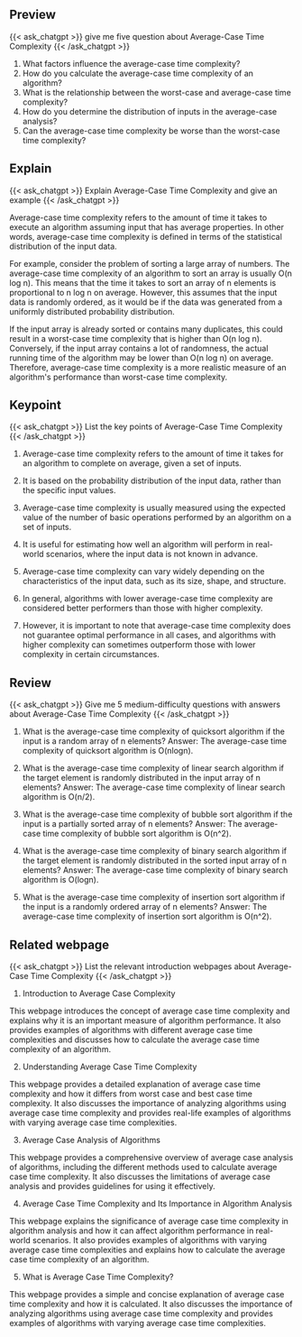 ## Preview
{{< ask_chatgpt >}}
give me five question about Average-Case Time Complexity
{{< /ask_chatgpt >}}



1. What factors influence the average-case time complexity?
2. How do you calculate the average-case time complexity of an algorithm?
3. What is the relationship between the worst-case and average-case time complexity?
4. How do you determine the distribution of inputs in the average-case analysis?
5. Can the average-case time complexity be worse than the worst-case time complexity?   

## Explain
{{< ask_chatgpt >}}
Explain Average-Case Time Complexity and give an example
{{< /ask_chatgpt >}}



Average-case time complexity refers to the amount of time it takes to execute an algorithm assuming input that has average properties. In other words, average-case time complexity is defined in terms of the statistical distribution of the input data.

For example, consider the problem of sorting a large array of numbers. The average-case time complexity of an algorithm to sort an array is usually O(n log n). This means that the time it takes to sort an array of n elements is proportional to n log n on average. However, this assumes that the input data is randomly ordered, as it would be if the data was generated from a uniformly distributed probability distribution. 

If the input array is already sorted or contains many duplicates, this could result in a worst-case time complexity that is higher than O(n log n). Conversely, if the input array contains a lot of randomness, the actual running time of the algorithm may be lower than O(n log n) on average. Therefore, average-case time complexity is a more realistic measure of an algorithm's performance than worst-case time complexity.   

## Keypoint
{{< ask_chatgpt >}}
List the key points of Average-Case Time Complexity
{{< /ask_chatgpt >}}



1. Average-case time complexity refers to the amount of time it takes for an algorithm to complete on average, given a set of inputs.

2. It is based on the probability distribution of the input data, rather than the specific input values.

3. Average-case time complexity is usually measured using the expected value of the number of basic operations performed by an algorithm on a set of inputs.

4. It is useful for estimating how well an algorithm will perform in real-world scenarios, where the input data is not known in advance.

5. Average-case time complexity can vary widely depending on the characteristics of the input data, such as its size, shape, and structure.

6. In general, algorithms with lower average-case time complexity are considered better performers than those with higher complexity.

7. However, it is important to note that average-case time complexity does not guarantee optimal performance in all cases, and algorithms with higher complexity can sometimes outperform those with lower complexity in certain circumstances.   

## Review
{{< ask_chatgpt >}}
Give me 5 medium-difficulty questions with answers about Average-Case Time Complexity
{{< /ask_chatgpt >}}

1. What is the average-case time complexity of quicksort algorithm if the input is a random array of n elements?
Answer: The average-case time complexity of quicksort algorithm is O(nlogn).

2. What is the average-case time complexity of linear search algorithm if the target element is randomly distributed in the input array of n elements?
Answer: The average-case time complexity of linear search algorithm is O(n/2).

3. What is the average-case time complexity of bubble sort algorithm if the input is a partially sorted array of n elements?
Answer: The average-case time complexity of bubble sort algorithm is O(n^2).

4. What is the average-case time complexity of binary search algorithm if the target element is randomly distributed in the sorted input array of n elements?
Answer: The average-case time complexity of binary search algorithm is O(logn).

5. What is the average-case time complexity of insertion sort algorithm if the input is a randomly ordered array of n elements?
Answer: The average-case time complexity of insertion sort algorithm is O(n^2).   

## Related webpage
{{< ask_chatgpt >}}
List the relevant introduction webpages about Average-Case Time Complexity
{{< /ask_chatgpt >}}



1. Introduction to Average Case Complexity

This webpage introduces the concept of average case time complexity and explains why it is an important measure of algorithm performance. It also provides examples of algorithms with different average case time complexities and discusses how to calculate the average case time complexity of an algorithm.

2. Understanding Average Case Time Complexity

This webpage provides a detailed explanation of average case time complexity and how it differs from worst case and best case time complexity. It also discusses the importance of analyzing algorithms using average case time complexity and provides real-life examples of algorithms with varying average case time complexities.

3. Average Case Analysis of Algorithms

This webpage provides a comprehensive overview of average case analysis of algorithms, including the different methods used to calculate average case time complexity. It also discusses the limitations of average case analysis and provides guidelines for using it effectively.

4. Average Case Time Complexity and Its Importance in Algorithm Analysis

This webpage explains the significance of average case time complexity in algorithm analysis and how it can affect algorithm performance in real-world scenarios. It also provides examples of algorithms with varying average case time complexities and explains how to calculate the average case time complexity of an algorithm.

5. What is Average Case Time Complexity?

This webpage provides a simple and concise explanation of average case time complexity and how it is calculated. It also discusses the importance of analyzing algorithms using average case time complexity and provides examples of algorithms with varying average case time complexities.   

